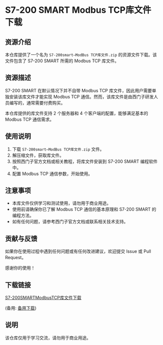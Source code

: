 # S7-200 SMART Modbus TCP库文件下载

## 资源介绍

本仓库提供了一个名为 `S7-200smart—ModBus TCP库文件.zip` 的资源文件下载。该文件包含了 S7-200 SMART 所需的 Modbus TCP 库文件。

## 资源描述

S7-200 SMART 在默认情况下并不自带 Modbus TCP 库文件，因此用户需要单独安装该库文件才能实现 Modbus TCP 通信。然而，该库文件是由西门子研发人员编写的，通常需要付费购买。

本仓库提供的库文件支持 2 个服务器和 4 个客户端的配置，能够满足基本的 Modbus TCP 通信需求。

## 使用说明

1. 下载 `S7-200smart—ModBus TCP库文件.zip` 文件。
2. 解压缩文件，获取库文件。
3. 按照西门子官方文档或相关教程，将库文件安装到 S7-200 SMART 编程软件中。
4. 配置 Modbus TCP 通信参数，开始使用。

## 注意事项

- 本库文件仅供学习和测试使用，请勿用于商业用途。
- 使用前请确保你已了解 Modbus TCP 通信的基本原理和 S7-200 SMART 的编程方法。
- 如有任何问题，请参考西门子官方文档或联系相关技术支持。

## 贡献与反馈

如果你在使用过程中遇到任何问题或有任何改进建议，欢迎提交 Issue 或 Pull Request。

感谢你的使用！

## 下载链接
[S7-200SMARTModbusTCP库文件下载](https://pan.quark.cn/s/3f1b53369ca9) 

(备用: [备用下载](https://pan.baidu.com/s/1F3pylV8u4gYIvfLK8s6L1w?pwd=1234))

## 说明

该仓库仅用于学习交流，请勿用于商业用途。
